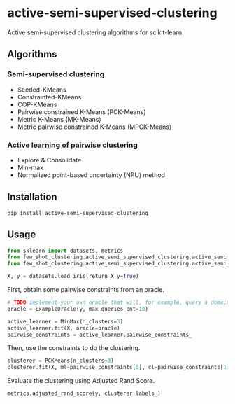 # active-semi-supervised-clustering

Active semi-supervised clustering algorithms for scikit-learn.

## Algorithms

### Semi-supervised clustering

* Seeded-KMeans
* Constrainted-KMeans
* COP-KMeans
* Pairwise constrained K-Means (PCK-Means)
* Metric K-Means (MK-Means)
* Metric pairwise constrained K-Means (MPCK-Means)

### Active learning of pairwise clustering

* Explore & Consolidate
* Min-max
* Normalized point-based uncertainty (NPU) method

## Installation

```
pip install active-semi-supervised-clustering
```

## Usage

```python
from sklearn import datasets, metrics
from few_shot_clustering.active_semi_supervised_clustering.active_semi_clustering.semi_supervised.pairwise_constraints import PCKMeans
from few_shot_clustering.active_semi_supervised_clustering.active_semi_clustering.active.pairwise_constraints import ExampleOracle, ExploreConsolidate, MinMax
```

```python
X, y = datasets.load_iris(return_X_y=True)
```

First, obtain some pairwise constraints from an oracle.

```python
# TODO implement your own oracle that will, for example, query a domain expert via GUI or CLI
oracle = ExampleOracle(y, max_queries_cnt=10)

active_learner = MinMax(n_clusters=3)
active_learner.fit(X, oracle=oracle)
pairwise_constraints = active_learner.pairwise_constraints_
```

Then, use the constraints to do the clustering.

```python
clusterer = PCKMeans(n_clusters=3)
clusterer.fit(X, ml=pairwise_constraints[0], cl=pairwise_constraints[1])
```

Evaluate the clustering using Adjusted Rand Score.

```python
metrics.adjusted_rand_score(y, clusterer.labels_)
```

